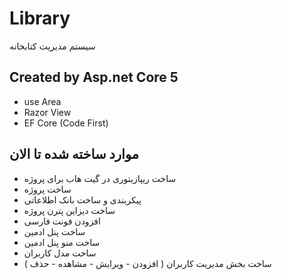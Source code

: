 # Library
سیستم مدیریت کتابخانه

## Created by Asp.net Core 5
- use Area
- Razor View
- EF Core (Code First)

## موارد ساخته شده تا الان
- ساخت ریپازیتوری در گیت هاب برای پروژه
- ساخت پروژه
- پیکربندی و ساخت بانک اطلاعاتی
- ساخت دیزاین پترن پروژه
- افزودن فونت فارسی
- ساخت پنل ادمین
- ساخت منو پنل ادمین
- ساخت مدل کاربران
- ساخت بخش مدیریت کاربران ( افزودن - ویرایش - مشاهده - حذف )